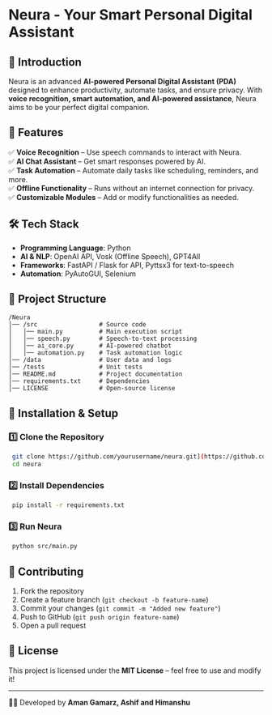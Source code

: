 # **Neura - Your Smart Personal Digital Assistant**

## 🚀 Introduction

Neura is an advanced **AI-powered Personal Digital Assistant (PDA)** designed to enhance productivity, automate tasks, and ensure privacy. With **voice recognition, smart automation, and AI-powered assistance**, Neura aims to be your perfect digital companion.

## 🎯 Features

✅ **Voice Recognition** – Use speech commands to interact with Neura.\
✅ **AI Chat Assistant** – Get smart responses powered by AI.\
✅ **Task Automation** – Automate daily tasks like scheduling, reminders, and more.\
✅ **Offline Functionality** – Runs without an internet connection for privacy.\
✅ **Customizable Modules** – Add or modify functionalities as needed.

## 🛠️ Tech Stack

- **Programming Language**: Python
- **AI & NLP**: OpenAI API, Vosk (Offline Speech), GPT4All
- **Frameworks**: FastAPI / Flask for API, Pyttsx3 for text-to-speech
- **Automation**: PyAutoGUI, Selenium

## 📂 Project Structure

```
/Neura
│── /src                 # Source code
│   │── main.py          # Main execution script
│   │── speech.py        # Speech-to-text processing
│   │── ai_core.py       # AI-powered chatbot
│   │── automation.py    # Task automation logic
│── /data                # User data and logs
│── /tests               # Unit tests
│── README.md            # Project documentation
│── requirements.txt     # Dependencies
│── LICENSE              # Open-source license
```

## 🚀 Installation & Setup

### **1️⃣ Clone the Repository**

```sh
 git clone https://github.com/yourusername/neura.git](https://github.com/Aman-Gamarz/Neura-PDA.git
 cd neura
```

### **2️⃣ Install Dependencies**

```sh
 pip install -r requirements.txt
```

### **3️⃣ Run Neura**

```sh
 python src/main.py
```

## 🤝 Contributing

1. Fork the repository
2. Create a feature branch (`git checkout -b feature-name`)
3. Commit your changes (`git commit -m "Added new feature"`)
4. Push to GitHub (`git push origin feature-name`)
5. Open a pull request

## 📜 License

This project is licensed under the **MIT License** – feel free to use and modify it!

---

👨‍💻 Developed by **Aman Gamarz, Ashif and Himanshu**
